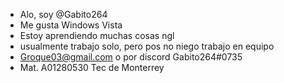 - Alo, soy @Gabito264
- Me gusta Windows Vista
- Estoy aprendiendo muchas cosas ngl
- usualmente trabajo solo, pero pos no niego trabajo en equipo
- Groque03@gmail.com o por discord Gabito264#0735
- Mat. A01280530 Tec de Monterrey
<!---
Gabito264/Gabito264 is a ✨ special ✨ repository because its `README.md` (this file) appears on your GitHub profile.
You can click the Preview link to take a look at your changes.
--->
